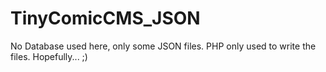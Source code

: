 # TinyComicCMS_JSON
No Database used here, only some JSON files. PHP only used to write the files. Hopefully... ;)
